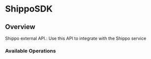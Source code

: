 # ShippoSDK

## Overview

Shippo external API.: Use this API to integrate with the Shippo service

### Available Operations
